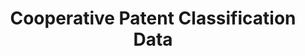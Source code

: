 ---
bigquery: https://console.cloud.google.com/bigquery?p=patents-public-data&d=cpc&page=dataset
citation: '“Cooperative Patent Classification” by the EPO and USPTO, for public use. '
contributors: EPO, USPTO
cost: None
description: Cooperative Patent Classification Data contains the scheme and definitions
  of the Cooperative Patent Classification system for classifying patent documents.
  The CPC is the result of a partnership between the EPO and the USPTO in their joint
  effort to develop a common, internationally compatible classification system for
  technical documents, in particular patent publications, which will be used by both
  offices in the patent granting process
documentation: https://www.cooperativepatentclassification.org/cpcSchemeAndDefinitions
last_edit: 04/05/2022, 11:22:26
location: https://www.cooperativepatentclassification.org/index
maintained_by: USPTO, EPO
schema_fields:
- ipcConcordant
- glossary
- additional_only
- breakdownCode
- not_allocatable
- sizeCache
- limitingReferences
- ipc_concordant
- titlePart
- child_groups
- residual_references
- synonyms
- definition
- residualReferences
- level
- parents
- children
- symbol
- limiting_references
- date_revised
- titleFull
- title_part
- application_references
- informativeReferences
- title_full
- notAllocatable
- breakdown_code
- informative_references
- childGroups
- applicationReferences
- dateRevised
- status
shortname: cooperative_patent_classification
tags:
- patents
- science
title: Cooperative Patent Classification Data
uuid: 984374a7-16e9-4b35-9445-458daceb01bf
---